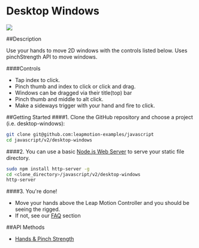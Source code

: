Desktop Windows
=====

<img src="https://lm-assets.s3.amazonaws.com/screenshots/desktop-windows.png">

##Description

Use your hands to move 2D windows with the controls listed below. Uses pinchStrength API to move windows.

####Controls
* Tap index to click.
* Pinch thumb and index to click or click and drag.
* Windows can be dragged via their title(top) bar
* Pinch thumb and middle to alt click.
* Make a sideways trigger with your hand and fire to click.

##Getting Started
####1. Clone the GitHub repository and choose a project (i.e. desktop-windows):
```bash
git clone git@github.com:leapmotion-examples/javascript
cd javascript/v2/desktop-windows
```

####2. You can use a basic [Node.js Web Server](https://www.npmjs.org/package/node-http-server) to serve your static file directory.
```bash
sudo npm install http-server -g
cd <clone_directory>/javascript/v2/desktop-windows
http-server
```

####3. You're done!
* Move your hands above the Leap Motion Controller and you should be seeing the rigged.
* If not, see our [FAQ](https://developer.leapmotion.com/downloads/skeletal-beta/faq) section

##API Methods
* [Hands & Pinch Strength](https://developer.leapmotion.com/documentation/skeletal/javascript/api/Leap.Hand.html#pinchStrength)
